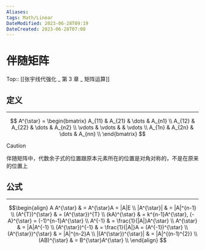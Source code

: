 ```yaml
---
Aliases: 
tags: Math/Linear
DateModified: 2023-06-28T09:19
DateCreated: 2023-06-28T07:08
---
```

# 伴随矩阵
Top:: [[张宇线代强化 _ 第 3 章 _ 矩阵运算]]

## 定义
---

$$
A^{\star} = \begin{bmatrix}
A_{11} & A_{21}  & \dots & A_{n1} \\
A_{12} & A_{22} & \dots & A_{n2} \\
\vdots & \vdots &  & \vdots  \\
A_{1n} & A_{2n}  & \dots & A_{nn} \\
\end{bmatrix}
$$

> [!caution]
> 伴随矩阵中，代数余子式的位置跟原本元素所在的位置是对角对称的，不是在原来的位置上

## 公式
---

$$\begin{align}
A A^{\star}  & = A^{\star}A = |A|E \\
|A^{\star}|  & = |A|^{n-1} \\
(A^{T})^{\star}  & = (A^{\star})^{T} \\
(kA)^{\star}  & = k^{n-1}A^{\star}, (-A)^{\star} = (-1)^{n-1}A^{\star} \\
A^{-1}  & = \frac{1}{|A|}A^{\star} \\
A^{\star}  & = |A|A^{-1} \\
(A^{\star})^{-1} & = \frac{1}{|A|}A = (A^{-1})^{\star} \\
(A^{\star})^{\star} & = |A|^{n-2}A \\
|(A^{\star})^{\star}| & = |A|^{(n-1)^{2}} \\
(AB)^{\star} & = B^{\star}A^{\star} \\
\end{align} $$
